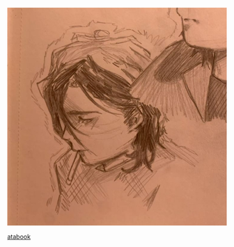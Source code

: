 ![notmine](https://github.com/keIIic/keIIic/blob/main/1758989763474.jpg) 

[atabook](https://kellic.atabook.org/)

